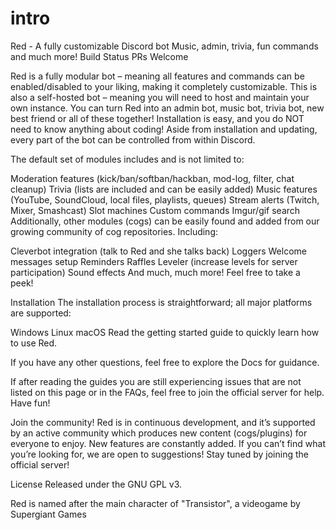 # intro
Red - A fully customizable Discord bot
Music, admin, trivia, fun commands and much more!
   Build Status PRs Welcome

Red is a fully modular bot – meaning all features and commands can be enabled/disabled to your liking, making it completely customizable.
This is also a self-hosted bot – meaning you will need to host and maintain your own instance. You can turn Red into an admin bot, music bot, trivia bot, new best friend or all of these together!
Installation is easy, and you do NOT need to know anything about coding! Aside from installation and updating, every part of the bot can be controlled from within Discord.

The default set of modules includes and is not limited to:

Moderation features (kick/ban/softban/hackban, mod-log, filter, chat cleanup)
Trivia (lists are included and can be easily added)
Music features (YouTube, SoundCloud, local files, playlists, queues)
Stream alerts (Twitch, Mixer, Smashcast)
Slot machines
Custom commands
Imgur/gif search
Additionally, other modules (cogs) can be easily found and added from our growing community of cog repositories. Including:

Cleverbot integration (talk to Red and she talks back)
Loggers
Welcome messages setup
Reminders
Raffles
Leveler (increase levels for server participation)
Sound effects
And much, much more!
Feel free to take a peek!

Installation
The installation process is straightforward; all major platforms are supported:

Windows
Linux
macOS
Read the getting started guide to quickly learn how to use Red.

If you have any other questions, feel free to explore the Docs for guidance.

If after reading the guides you are still experiencing issues that are not listed on this page or in the FAQs, feel free to join the official server for help.
Have fun!

Join the community!
Red is in continuous development, and it’s supported by an active community which produces new content (cogs/plugins) for everyone to enjoy. New features are constantly added. If you can’t find what you’re looking for, we are open to suggestions! Stay tuned by joining the official server!

License
Released under the GNU GPL v3.

Red is named after the main character of "Transistor", a videogame by Supergiant Games
